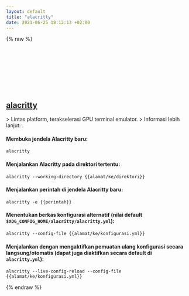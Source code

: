 ```yaml
---
layout: default
title: "alacritty"
date: 2021-06-25 18:12:13 +02:00
---
```

{% raw %}
<h2 id="alacritty">
  <a href="/id/common/alacritty.html">alacritty</a> <a href="#alacritty"><svg class="icon">
    <use href="/assets/images/unicode_sprite.svg#link" />
  </svg></a>
</h2>
> Lintas platform, terakselerasi GPU terminal emulator.
> Informasi lebih lanjut: <https://github.com/alacritty/alacritty>.

#### Membuka jendela Alacritty baru:
```shell
alacritty
```
#### Menjalankan Alacritty pada direktori tertentu:
```shell
alacritty --working-directory {{alamat/ke/direktori}}
```
#### Menjalankan perintah di jendela Alacritty baru:
```shell
alacritty -e {{perintah}}
```
#### Menentukan berkas konfigurasi alternatif (nilai default `$XDG_CONFIG_HOME/alacritty/alacritty.yml`):
```shell
alacritty --config-file {{alamat/ke/konfigurasi.yml}}
```
#### Menjalankan dengan mengaktifkan pemuatan ulang konfigurasi secara langsung/otomatis (dapat juga diaktifkan secara default di `alacritty.yml`):
```shell
alacritty --live-config-reload --config-file {{alamat/ke/konfigurasi.yml}}
```
{% endraw %}